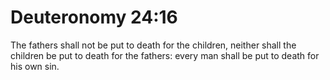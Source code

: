 # Deuteronomy 24:16

The fathers shall not be put to death for the children, neither shall the children be put to death for the fathers: every man shall be put to death for his own sin.